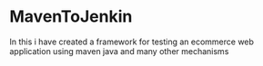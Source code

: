 # MavenToJenkin

In this i have created a framework for testing an ecommerce web application using maven java and many other mechanisms
